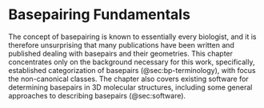 # Basepairing Fundamentals

The concept of basepairing is known to essentially every biologist, and it is therefore unsurprising that many publications have been written and published dealing with basepairs and their geometries.
This chapter concentrates only on the background necessary for this work, specifically, established categorization of basepairs (@sec:bp-terminology), with focus the non-canonical classes.
The chapter also covers existing software for determining basepairs in 3D molecular structures, including some general approaches to describing basepairs (@sec:software).
